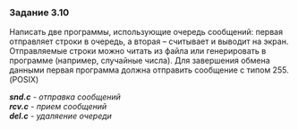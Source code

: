 ### Задание 3.10
Написать две программы, использующие очередь сообщений: первая отправляет строки в очередь, а вторая – считывает и выводит на экран. Отправляемые строки можно читать из файла или генерировать в программе (например, случайные числа). Для завершения обмена данными первая программа должна отправить сообщение с типом 255. (POSIX)

*__snd.c__ - отправка сообщений*  
*__rcv.c__ - прием сообщений*  
*__del.c__ - удаляение очереди*
